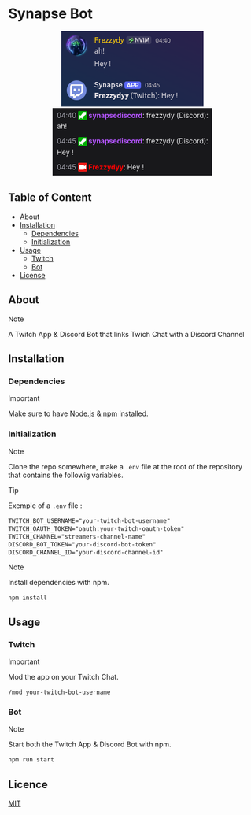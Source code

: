 # Synapse Bot

<p align="center">
  <img src="./readme/example1.png" alt="Example 1"> <img src="./readme/example2.png" alt="Example 2">
</p>

## Table of Content

- [About](#about)
- [Installation](#installation)
  - [Dependencies](#dependencies)
  - [Initialization](#initialization)
- [Usage](#usage)
  - [Twitch](#twitch)
  - [Bot](#bot)
- [License](#license)

## About

> [!NOTE]
> A Twitch App & Discord Bot that links Twich Chat with a Discord Channel

## Installation

### Dependencies

> [!IMPORTANT]
> Make sure to have [Node.js](https://nodejs.org) & [npm](https://www.npmjs.com/) installed.

### Initialization

> [!NOTE]
> Clone the repo somewhere, make a `.env` file at the root of the repository that contains the followig variables.

> [!TIP]
> Exemple of a `.env` file :

```env
TWITCH_BOT_USERNAME="your-twitch-bot-username"
TWITCH_OAUTH_TOKEN="oauth:your-twitch-oauth-token"
TWITCH_CHANNEL="streamers-channel-name"
DISCORD_BOT_TOKEN="your-discord-bot-token"
DISCORD_CHANNEL_ID="your-discord-channel-id"
```

> [!NOTE]
> Install dependencies with npm.

```bash
npm install
```

## Usage

### Twitch

> [!IMPORTANT]
> Mod the app on your Twitch Chat.

```
/mod your-twitch-bot-username
```

### Bot

> [!NOTE]
> Start both the Twitch App & Discord Bot with npm.

```bash
npm run start
```

## Licence

[MIT](https://github.com/YetAnotherMechanicusEnjoyer/SynapseBot/blob/471d506d441951272afa4067d1dc75349af5f129/LICENSE)
